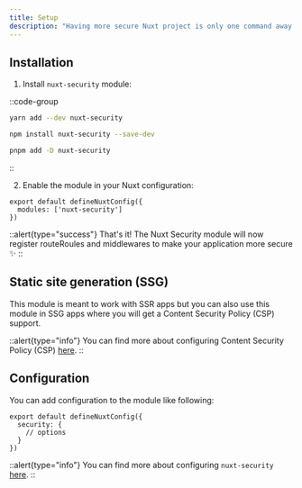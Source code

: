 ```yaml
---
title: Setup
description: "Having more secure Nuxt project is only one command away ✨"
---
```


## Installation

1. Install `nuxt-security` module:

::code-group

```bash [Yarn]
yarn add --dev nuxt-security
```

```bash [NPM]
npm install nuxt-security --save-dev
```

```bash [PNPM]
pnpm add -D nuxt-security
```

::

2. Enable the module in your Nuxt configuration:

```js{}[nuxt.config.ts]
export default defineNuxtConfig({
  modules: ['nuxt-security']
})
```

::alert{type="success"}
That's it! The Nuxt Security module will now register routeRoules and middlewares to make your application more secure ✨
::

## Static site generation (SSG)

This module is meant to work with SSR apps but you can also use this module in SSG apps where you will get a Content Security Policy (CSP) support.

::alert{type="info"}
You can find more about configuring Content Security Policy (CSP) [here](/security/headers#content-security-policy).
::

## Configuration

You can add configuration to the module like following:

```js{}[nuxt.config.ts]
export default defineNuxtConfig({
  security: {
    // options
  }
})
```

::alert{type="info"}
You can find more about configuring `nuxt-security` [here](/getting-started/configuration).
::
